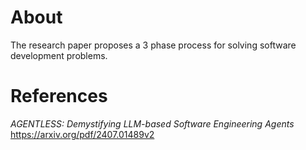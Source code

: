 # About
The research paper proposes a 3 phase process for solving software development problems. 


# References
_AGENTLESS: Demystifying LLM-based Software Engineering Agents_
https://arxiv.org/pdf/2407.01489v2
